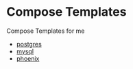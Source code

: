 # Compose Templates

Compose Templates for me

- [postgres](https://github.com/SongCastle/compose-templates/tree/main/postgres)
- [mysql](https://github.com/SongCastle/compose-templates/tree/main/mysql)
- [phoenix](https://github.com/SongCastle/compose-templates/tree/main/phoenix)
